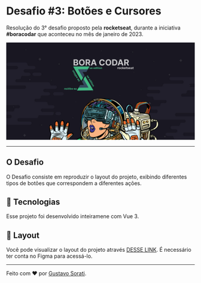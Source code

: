 # Desafio #3: Botões e Cursores

Resolução do 3° desafio proposto pela **rocketseat**, durante a iniciativa **#boracodar** que aconteceu no mês de janeiro de 2023.

![Projeto Resolução](_docs/capa.jpg)

---

## O Desafio

O Desafio consiste em reproduzir o layout do projeto, exibindo diferentes tipos de botões que correspondem a diferentes ações.

## 🚀 Tecnologias

Esse projeto foi desenvolvido inteiramene com Vue 3.

## 🔖 Layout

Você pode visualizar o layout do projeto através [DESSE LINK](https://www.figma.com/file/9v0L1ci4PQuwrsxhw8J2lQ/%23boraCodar---Desafio-3-(Community)?node-id=0-1&t=RMNllO8ZfBNHI4dV-0). É necessário ter conta no Figma para acessá-lo.

---

Feito com ❤️ por [Gustavo Sorati](https://github.com/gustavo-sorati). 

